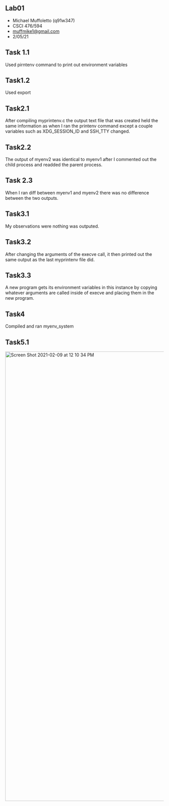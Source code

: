 ## Lab01

- Michael Muffoletto (q91w347)
- CSCI 476/594
- muffmike1@gmail.com
- 2/05/21

## Task 1.1
Used pirntenv command to print out environment variables

## Task1.2
Used export

## Task2.1
After compiling myprintenv.c the output text file that was created held the same information as when I ran the printenv command except a couple variables such as  XDG_SESSION_ID and SSH_TTY changed.

## Task2.2
The output of myenv2 was identical to myenv1 after I commented out the child process and readded the parent process.

## Task 2.3
When I ran diff between myenv1 and myenv2 there was no difference between the two outputs.

## Task3.1
My observations were nothing was outputed.

## Task3.2
After changing the arguments of the execve call, it then printed out the same output as the last myprintenv file did.

## Task3.3
A new program gets its environment variables in this instance by copying whatever arguments are called inside of execve and placing them in the new program.

## Task4
Compiled and ran myenv_system

## Task5.1
<img width="1425" alt="Screen Shot 2021-02-09 at 12 10 34 PM" src="https://user-images.githubusercontent.com/33213355/107414917-e5234300-6acf-11eb-9694-399fd789bc1b.png">
